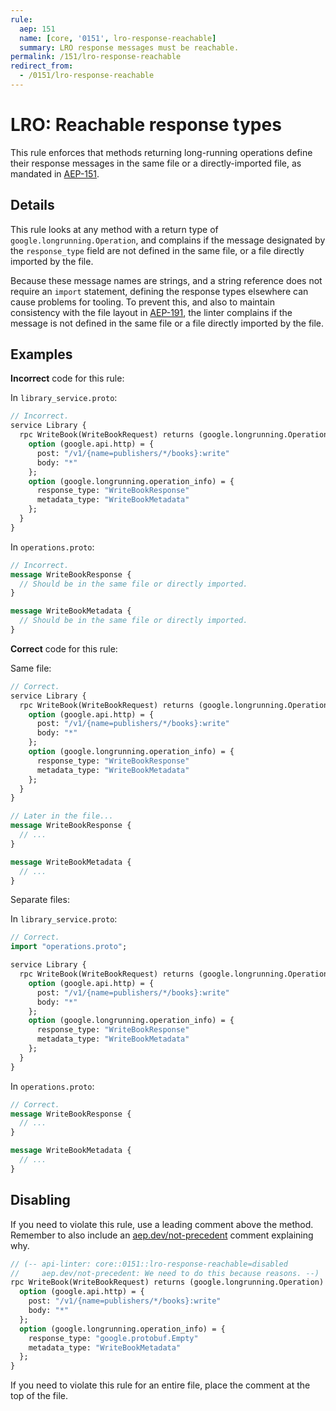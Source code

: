 ```yaml
---
rule:
  aep: 151
  name: [core, '0151', lro-response-reachable]
  summary: LRO response messages must be reachable.
permalink: /151/lro-response-reachable
redirect_from:
  - /0151/lro-response-reachable
---
```


# LRO: Reachable response types

This rule enforces that methods returning long-running operations define their
response messages in the same file or a directly-imported file, as mandated in
[AEP-151][].

## Details

This rule looks at any method with a return type of
`google.longrunning.Operation`, and complains if the message designated by the
`response_type` field are not defined in the same file, or a file directly
imported by the file.

Because these message names are strings, and a string reference does not
require an `import` statement, defining the response types elsewhere can cause
problems for tooling. To prevent this, and also to maintain consistency with
the file layout in [AEP-191][], the linter complains if the message is not
defined in the same file or a file directly imported by the file.

## Examples

**Incorrect** code for this rule:

In `library_service.proto`:

```proto
// Incorrect.
service Library {
  rpc WriteBook(WriteBookRequest) returns (google.longrunning.Operation) {
    option (google.api.http) = {
      post: "/v1/{name=publishers/*/books}:write"
      body: "*"
    };
    option (google.longrunning.operation_info) = {
      response_type: "WriteBookResponse"
      metadata_type: "WriteBookMetadata"
    };
  }
}
```

In `operations.proto`:

```proto
// Incorrect.
message WriteBookResponse {
  // Should be in the same file or directly imported.
}

message WriteBookMetadata {
  // Should be in the same file or directly imported.
}
```

**Correct** code for this rule:

Same file:

```proto
// Correct.
service Library {
  rpc WriteBook(WriteBookRequest) returns (google.longrunning.Operation) {
    option (google.api.http) = {
      post: "/v1/{name=publishers/*/books}:write"
      body: "*"
    };
    option (google.longrunning.operation_info) = {
      response_type: "WriteBookResponse"
      metadata_type: "WriteBookMetadata"
    };
  }
}

// Later in the file...
message WriteBookResponse {
  // ...
}

message WriteBookMetadata {
  // ...
}
```

Separate files:

In `library_service.proto`:

```proto
// Correct.
import "operations.proto";

service Library {
  rpc WriteBook(WriteBookRequest) returns (google.longrunning.Operation) {
    option (google.api.http) = {
      post: "/v1/{name=publishers/*/books}:write"
      body: "*"
    };
    option (google.longrunning.operation_info) = {
      response_type: "WriteBookResponse"
      metadata_type: "WriteBookMetadata"
    };
  }
}
```

In `operations.proto`:

```proto
// Correct.
message WriteBookResponse {
  // ...
}

message WriteBookMetadata {
  // ...
}
```

## Disabling

If you need to violate this rule, use a leading comment above the method.
Remember to also include an [aep.dev/not-precedent][] comment explaining why.

```proto
// (-- api-linter: core::0151::lro-response-reachable=disabled
//     aep.dev/not-precedent: We need to do this because reasons. --)
rpc WriteBook(WriteBookRequest) returns (google.longrunning.Operation) {
  option (google.api.http) = {
    post: "/v1/{name=publishers/*/books}:write"
    body: "*"
  };
  option (google.longrunning.operation_info) = {
    response_type: "google.protobuf.Empty"
    metadata_type: "WriteBookMetadata"
  };
}
```

If you need to violate this rule for an entire file, place the comment at the
top of the file.

[aep-151]: https://aep.dev/151
[aep-191]: https://aep.dev/191
[aep.dev/not-precedent]: https://aep.dev/not-precedent
